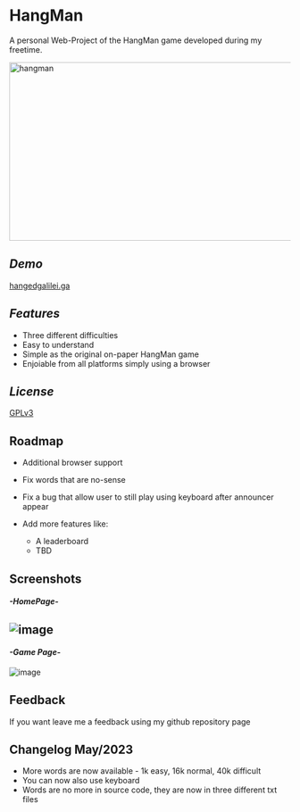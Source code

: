 
# HangMan

A personal Web-Project of the HangMan game developed during my freetime.

<img src="https://socialify.git.ci/LobbyLobs/hangman/image?description=1&font=KoHo&language=1&name=1&owner=1&theme=Dark" alt="hangman" width="640" height="320" />

## _Demo_
[hangedgalilei.ga](http://hangedgalilei.ga/)
## _Features_

- Three different difficulties
- Easy to understand
- Simple as the original on-paper HangMan game
- Enjoiable from all platforms simply using a browser


## _License_

[GPLv3](https://choosealicense.com/licenses/gpl-3.0/)


## Roadmap

- Additional browser support
- Fix words that are no-sense
- Fix a bug that allow user to still play using keyboard after announcer appear
- Add more features like:

    - A leaderboard
    - TBD


## Screenshots

#### _-HomePage-_
![image](https://github.com/LobbyLobs/hangman/assets/54267726/3ce01667-066a-4b17-ae14-9f006158b30f)
-
#### _-Game Page-_
![image](https://github.com/LobbyLobs/hangman/assets/54267726/11a509fc-1a57-4494-a810-d27b636d3453)

## Feedback

If you want leave me a feedback using my github repository page

## Changelog May/2023
- More words are now available - 1k easy, 16k normal, 40k difficult
- You can now also use keyboard
- Words are no more in source code, they are now in three different txt files
